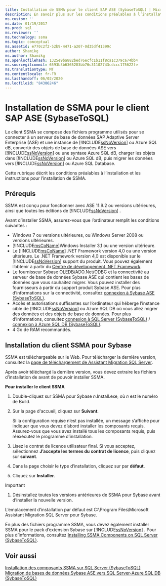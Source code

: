 ```yaml
---
title: Installation de SSMA pour le client SAP ASE (SybaseToSQL) | Microsoft Docs
description: En savoir plus sur les conditions préalables à l’installation de Assistant Migration SQL Server (SSMA) pour SAP Adaptive Server Enterprise (ASE) et sur l’installation de.
ms.custom: ''
ms.date: 01/19/2017
ms.prod: sql
ms.reviewer: ''
ms.technology: ssma
ms.topic: conceptual
ms.assetid: e770c2f2-52b9-4471-a207-0d35df41399c
author: Shamikg
ms.author: Shamikg
ms.openlocfilehash: 1325e9ba882bed76ecfc1b11f8ca1c379ca74bb4
ms.sourcegitcommit: 6593b3b6365283bb76c31102743cdccc175622fe
ms.translationtype: MT
ms.contentlocale: fr-FR
ms.lasthandoff: 06/02/2020
ms.locfileid: "84306246"
---
```

# <a name="installing-ssma-for-sap-ase-client-sybasetosql"></a>Installation de SSMA pour le client SAP ASE (SybaseToSQL)

Le client SSMA se compose des fichiers programme utilisés pour se connecter à un serveur de base de données SAP Adaptive Server Enterprise (ASE) et une instance de [!INCLUDE[ssNoVersion](../../includes/ssnoversion-md.md)] ou Azure SQL dB, convertir des objets de base de données ASE vers [!INCLUDE[ssNoVersion](../../includes/ssnoversion-md.md)] ou une syntaxe Azure SQL dB, charger les objets dans [!INCLUDE[ssNoVersion](../../includes/ssnoversion-md.md)] ou Azure SQL dB, puis migrer les données vers [!INCLUDE[ssNoVersion](../../includes/ssnoversion-md.md)] ou Azure SQL Database.  
  
Cette rubrique décrit les conditions préalables à l’installation et les instructions pour l’installation de SSMA.  
  
## <a name="prerequisites"></a>Prérequis

SSMA est conçu pour fonctionner avec ASE 11.9.2 ou versions ultérieures, ainsi que toutes les éditions de [!INCLUDE[ssNoVersion](../../includes/ssnoversion-md.md)] .  
  
Avant d’installer SSMA, assurez-vous que l’ordinateur remplit les conditions suivantes :  
  
- Windows 7 ou versions ultérieures, ou Windows Server 2008 ou versions ultérieures.  
- [!INCLUDE[msCoName](../../includes/msconame_md.md)]Windows Installer 3,1 ou une version ultérieure.  
- Le [!INCLUDE[msCoName](../../includes/msconame_md.md)] .NET Framework version 4,0 ou une version ultérieure. Le .NET Framework version 4,0 est disponible sur le [!INCLUDE[ssNoVersion](../../includes/ssnoversion-md.md)] support du produit. Vous pouvez également l’obtenir à partir du [Centre de développement .NET Framework](https://go.microsoft.com/fwlink/?LinkId=48882).  
- Le fournisseur Sybase OLEDB/ADO.Net/ODBC et la connectivité au serveur de base de données Sybase ASE qui contient les bases de données que vous souhaitez migrer. Vous pouvez installer des fournisseurs à partir du support produit Sybase ASE. Pour plus d’informations sur la connectivité, consultez [connexion à Sybase ASE &#40;SybaseToSQL&#41;](../../ssma/sybase/connecting-to-sybase-ase-sybasetosql.md).  
- Accès et autorisations suffisantes sur l’ordinateur qui héberge l’instance cible de [!INCLUDE[ssNoVersion](../../includes/ssnoversion-md.md)] ou Azure SQL DB où vous allez migrer des données et des objets de base de données. Pour plus d’informations, consultez [connexion à SQL Server &#40;SybaseToSQL&#41;](../../ssma/sybase/connecting-to-sql-server-sybasetosql.md) / [connexion à Azure SQL DB &#40;SybaseToSQL&#41;](../../ssma/sybase/connecting-to-azure-sql-db-sybasetosql.md).  
- 4 Go de RAM recommandés.  
  
## <a name="installing-the-ssma-for-sybase-client"></a>Installation du client SSMA pour Sybase

SSMA est téléchargeable sur le Web. Pour télécharger la dernière version, consultez la [page de téléchargement de Assistant Migration SQL Server](https://aka.ms/ssmaforsybase).  
  
Après avoir téléchargé la dernière version, vous devez extraire les fichiers d’installation de avant de pouvoir installer SSMA.  
  
**Pour installer le client SSMA**
  
1. Double-cliquez sur SSMA pour Sybase *n*.Install.exe, où *n* est le numéro de Build.  
  
2. Sur la page d'accueil, cliquez sur **Suivant**.  
  
    Si la configuration requise n’est pas installée, un message s’affiche pour indiquer que vous devez d’abord installer les composants requis. Assurez-vous que vous avez installé tous les composants requis, puis réexécutez le programme d’installation.  
  
3. Lisez le contrat de licence utilisateur final. Si vous acceptez, sélectionnez **J’accepte les termes du contrat de licence**, puis cliquez sur **suivant**.  
  
4. Dans la page choisir le type d’installation, cliquez sur par **défaut**.  
  
5. Cliquez sur **Installer**.  
  
> [!IMPORTANT]  
> 1. Désinstallez toutes les versions antérieures de SSMA pour Sybase avant d’installer la nouvelle version.
  
L’emplacement d’installation par défaut est C:\Program Files\Microsoft Assistant Migration SQL Server pour Sybase.  
  
En plus des fichiers programme SSMA, vous devez également installer SSMA pour le pack d’extension Sybase sur [!INCLUDE[ssNoVersion](../../includes/ssnoversion-md.md)] . Pour plus d’informations, consultez [Installing SSMA Components on SQL Server &#40;SybaseToSQL&#41;](../../ssma/sybase/installing-ssma-components-on-sql-server-sybasetosql.md).  
  
## <a name="see-also"></a>Voir aussi

[Installation des composants SSMA sur SQL Server &#40;SybaseToSQL&#41;](../../ssma/sybase/installing-ssma-components-on-sql-server-sybasetosql.md)  
[Migration de bases de données Sybase ASE vers SQL Server-Azure SQL DB &#40;SybaseToSQL&#41;](../../ssma/sybase/migrating-sybase-ase-databases-to-sql-server-azure-sql-db-sybasetosql.md)  
